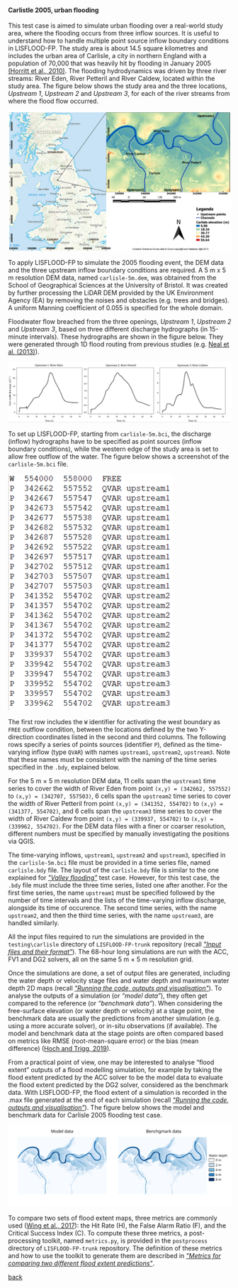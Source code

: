 #### Carlistle 2005, urban flooding

This test case is aimed to simulate urban flooding over a real-world study area, where the flooding occurs from three inflow sources. It is useful to understand how to handle multiple point source inflow boundary conditions in LISFLOOD-FP. The study area is about 14.5 square kilometres and includes the urban area of Carlisle, a city in northern England with a population of 70,000 that was heavily hit by flooding in January 2005 [(Horritt et al., 2010)](https://www.icevirtuallibrary.com/doi/pdf/10.1680/wama.2010.163.6.273). The flooding hydrodynamics was driven by three river streams: River Eden, River Petteril and River Caldew, located within the study area. The figure below shows the study area and the three locations, *Upstream 1*, *Upstream 2* and *Upstream 3*, for each of the river streams from where the flood flow occurred.   

![Image](/Figures/carl_1.PNG)

To apply LISFLOOD-FP to simulate the 2005 flooding event, the DEM data and the three upstream inflow boundary conditions are required. A 5 m x 5 m resolution DEM data, named `carlisle-5m.dem`, was obtained from the School of Geographical Sciences at the University of Bristol. It was created by further processing the LiDAR DEM provided by the UK Environment Agency (EA) by removing the noises and obstacles (e.g. trees and bridges). A uniform Manning coefficient of 0.055 is specified for the whole domain. 

Floodwater flow breached from the three openings, *Upstream 1*, *Upstream 2* and *Upstream 3*, based on three different discharge hydrographs (in 15-minute intervals). These hydrographs are shown in the figure below. They were generated through 1D flood routing from previous studies (e.g. [Neal et al. (2013)](https://onlinelibrary.wiley.com/doi/10.1002/hyp.9572)).

![Image](/Figures/carl_2.PNG)

To set up LISFLOOD-FP, starting from `carlisle-5m.bci`, the discharge (inflow) hydrographs have to be specified as point sources (inflow boundary conditions), while the western edge of the study area is set to allow free outflow of the water. The figure below shows a screenshot of the `carlisle-5m.bci` file.

![Image](/Figures/carl_3.PNG)

The first row includes the `W` identifier for activating the west boundary as `FREE` outflow condition, between the locations defined by the two Y-direction coordinates listed in the second and third columns. The following rows specify a series of points sources (identifier `P`), defined as the time-varying inflow (type `QVAR`) with names `upstream1`, `upstream2`, `upstream3`. Note that these names must be consistent with the naming of the time series specified in the `.bdy`, explained below. 

For the 5 m × 5 m resolution DEM data, 11 cells span the `upstream1` time series to cover the width of River Eden from point `(x,y) = (342662, 557552)` to `(x,y) = (342707, 557503)`, 6 cells span the `upstream2` time series to cover the width of River Petteril from point `(x,y) = (341352, 554702)` to `(x,y) = (341377, 554702)`, and 6 cells span the `upstream3` time series to cover the width of River Caldew from point `(x,y) = (339937, 554702)` to `(x,y) = (339962, 554702)`. For the DEM data files with a finer or coarser resolution, different numbers must be specified by manually investigating the positions via QGIS. 

The time-varying inflows, `upstream1`, `upstream2` and `upstream3`, specified in the `carlisle-5m.bci` file must be provided in a time series file, named `carlisle.bdy` file. The layout of the `carlisle.bdy` file is similar to the one explained for [*"Valley flooding"*](/EnvAcy5.md) test case. However, for this test case, the `.bdy` file must include the three time series, listed one after another. For the first time series, the name `upstream1` must be specified followed by the number of time intervals and the lists of the time-varying inflow discharge, alongside its time of occurence. The second time series, with the name `upstream2`, and then the third time series, with the name `upstream3`, are handled similarly.
 
All the input files required to run the simulations are provided in the `testing\carlisle` directory of `LISFLOOD-FP-trunk` repository (recall [*"Input files and their format"*](/Merewether1.md)). The 68-hour long simulations are run with the ACC, FV1 and DG2 solvers, all on the same 5 m × 5 m resolution grid.

Once the simulations are done, a set of output files are generated, including the water depth or velocity stage files and water depth and maximum water depth 2D maps (recall [*"Running the code, outputs and visualisation"*](/Merewether3.md)). To analyse the outputs of a simulation (or *“model data”*), they often get compared to the reference (or *“benchmark data”*). When considering the free-surface elevation (or water depth or velocity) at a stage point, the benchmark data are usually the predictions from another simulation (e.g. using a more accurate solver), or in-situ observations (if available). The model and benchmark data at the stage points are often compared based on metrics like RMSE (root-mean-square error) or the bias (mean difference) ([Hoch and Trigg, 2019](https://iopscience.iop.org/article/10.1088/1748-9326/aaf3d3)). 

From a practical point of view, one may be interested to analyse “flood extent” outputs of a flood modelling simulation, for example by taking the flood extent predicted by the ACC solver to be the model data to evaluate the flood extent predicted by the DG2 solver, considered as the benchmark data. With LISFLOOD-FP, the flood extent of a simulation is recorded in the .max file generated at the end of each simulation (recall [*"Running the code, outputs and visualisation"*](/Merewether3.md)). The figure below shows the model and benchmark data for Carlisle 2005 flooding test case.

![Image](/Figures/metrics5.svg)

To compare two sets of flood extent maps, three metrics are commonly used ([Wing et al., 2017](https://agupubs.onlinelibrary.wiley.com/doi/full/10.1002/2017WR020917)): the Hit Rate (H), the False Alarm Ratio (F), and the Critical Success Index (C). To compute these three metrics, a post-processing toolkit, named `metrics.py`, is provided in the `postprocess` directory of `LISFLOOD-FP-trunk` repository. The definition of these metrics and how to use the toolkit to generate them are described in [*"Metrics for comparing two different flood extent predictions"*](/metrics.md).


[back](/LISFLOOD8.0.md)

